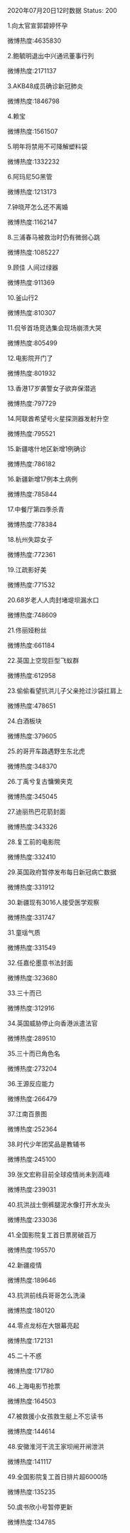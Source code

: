 2020年07月20日12时数据
Status: 200

1.向太官宣郭碧婷怀孕

微博热度:4635830

2.鲍毓明退出中兴通讯董事行列

微博热度:2171137

3.AKB48成员确诊新冠肺炎

微博热度:1846798

4.赖宝

微博热度:1561507

5.明年将禁用不可降解塑料袋

微博热度:1332232

6.阿玛尼5G黑管

微博热度:1213173

7.钟晓芹怎么还不离婚

微博热度:1162147

8.三浦春马被救治时仍有微弱心跳

微博热度:1085227

9.顾佳 人间过绿器

微博热度:911369

10.釜山行2

微博热度:810307

11.侃爷首场竞选集会现场崩溃大哭

微博热度:805499

12.电影院开门了

微博热度:801932

13.香港17岁袭警女子欲弃保潜逃

微博热度:797729

14.阿联酋希望号火星探测器发射升空

微博热度:795521

15.新疆喀什地区新增1例确诊

微博热度:786182

16.新疆新增17例本土病例

微博热度:785844

17.中餐厅第四季杀青

微博热度:778384

18.杭州失踪女子

微博热度:772361

19.江疏影好美

微博热度:771532

20.68岁老人人肉封堵堤坝漏水口

微博热度:748609

21.佟丽娅粉丝

微博热度:661184

22.英国上空现巨型飞蚁群

微博热度:612958

23.偷偷看望抗洪儿子父亲抢过沙袋扛肩上

微博热度:478651

24.白酒板块

微博热度:379605

25.的哥开车路遇野生东北虎

微博热度:348370

26.丁禹兮复古慵懒夹克

微博热度:345045

27.迪丽热巴花箭封面

微博热度:343326

28.复工前的电影院

微博热度:332410

29.英国政府暂停发布每日新冠病亡数据

微博热度:331912

30.新疆现有3016人接受医学观察

微博热度:331747

31.童瑶气质

微博热度:331549

32.任嘉伦墨意书法封面

微博热度:323680

33.三十而已

微博热度:312916

34.英国威胁停止向香港派遣法官

微博热度:289510

35.三十而已角色名

微博热度:273204

36.王源反应能力

微博热度:266479

37.江南百景图

微博热度:252364

38.时代少年团奖品是教辅书

微博热度:245100

39.张文宏称目前全球疫情尚未到高峰

微博热度:239031

40.抗洪战士倒裤腿泥水像打开水龙头

微博热度:233036

41.全国影院复工首日票房破百万

微博热度:195570

42.新疆疫情

微博热度:189646

43.抗洪前线兵哥哥怎么洗澡

微博热度:180120

44.零点龙标在大银幕亮起

微博热度:172131

45.二十不惑

微博热度:171780

46.上海电影节抢票

微博热度:164503

47.被救援小女孩救生艇上不忘读书

微博热度:144614

48.安徽淮河干流王家坝闸开闸泄洪

微博热度:141117

49.全国影院复工首日排片超6000场

微博热度:135235

50.虞书欣小号暂停更新

微博热度:134785

